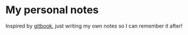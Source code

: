 # My personal notes

Inspired by [gitbook](https://github.com/GitbookIO/gitbook), just writing my own notes so I can remember it after!


